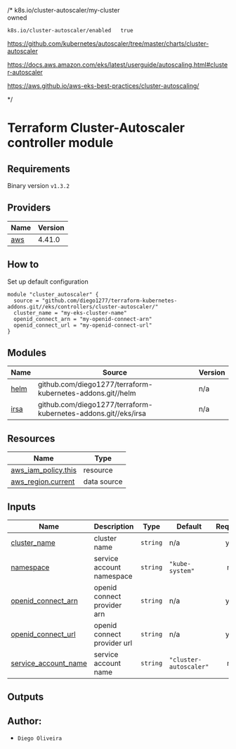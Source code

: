 /*
    k8s.io/cluster-autoscaler/my-cluster	
    owned

    k8s.io/cluster-autoscaler/enabled	true

https://github.com/kubernetes/autoscaler/tree/master/charts/cluster-autoscaler

https://docs.aws.amazon.com/eks/latest/userguide/autoscaling.html#cluster-autoscaler

https://aws.github.io/aws-eks-best-practices/cluster-autoscaling/

*/

# Terraform Cluster-Autoscaler controller module

## Requirements
Binary version ```v1.3.2```

## Providers

| Name | Version |
|------|---------|
| <a name="provider_aws"></a> [aws](#provider\_aws) | 4.41.0 |

## How to
Set up default configuration
```
module "cluster_autoscaler" {
  source = "github.com/diego1277/terraform-kubernetes-addons.git//eks/controllers/cluster-autoscaler/"
  cluster_name = "my-eks-cluster-name"
  openid_connect_arn = "my-openid-connect-arn" 
  openid_connect_url = "my-openid-connect-url"
}
```
## Modules

| Name | Source | Version |
|------|--------|---------|
| <a name="module_helm"></a> [helm](#module\_helm) | github.com/diego1277/terraform-kubernetes-addons.git//helm | n/a |
| <a name="module_irsa"></a> [irsa](#module\_irsa) | github.com/diego1277/terraform-kubernetes-addons.git//eks/irsa | n/a |

## Resources

| Name | Type |
|------|------|
| [aws_iam_policy.this](https://registry.terraform.io/providers/hashicorp/aws/latest/docs/resources/iam_policy) | resource |
| [aws_region.current](https://registry.terraform.io/providers/hashicorp/aws/latest/docs/data-sources/region) | data source |

## Inputs

| Name | Description | Type | Default | Required |
|------|-------------|------|---------|:--------:|
| <a name="input_cluster_name"></a> [cluster\_name](#input\_cluster\_name) | cluster name | `string` | n/a | yes |
| <a name="input_namespace"></a> [namespace](#input\_namespace) | service account namespace | `string` | `"kube-system"` | no |
| <a name="input_openid_connect_arn"></a> [openid\_connect\_arn](#input\_openid\_connect\_arn) | openid connect provider arn | `string` | n/a | yes |
| <a name="input_openid_connect_url"></a> [openid\_connect\_url](#input\_openid\_connect\_url) | openid connect provider url | `string` | n/a | yes |
| <a name="input_service_account_name"></a> [service\_account\_name](#input\_service\_account\_name) | service account name | `string` | `"cluster-autoscaler"` | no |

## Outputs

## Author:
- `Diego Oliveira`
